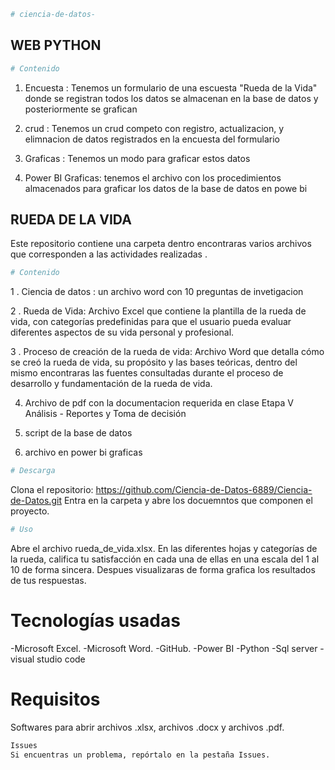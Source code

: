  ```sh
# ciencia-de-datos-
 ```
## WEB PYTHON

 ```sh
# Contenido
 ```
1. Encuesta : Tenemos un formulario de una escuesta "Rueda de la Vida" donde se registran todos los datos se almacenan en la base de datos y posteriormente se grafican
   
2. crud : Tenemos un crud competo con registro, actualizacion, y elimnacion de datos registrados en la encuesta del formulario
   
3. Graficas : Tenemos un modo para graficar estos datos 
   
4. Power BI Graficas: tenemos el archivo con los procedimientos almacenados para graficar los datos de la base de datos en powe bi


## RUEDA DE LA VIDA

Este repositorio contiene una carpeta dentro encontraras varios archivos que corresponden a las actividades realizadas .
 ```sh
# Contenido
 ```
1 . Ciencia de datos : un archivo word con 10 preguntas de invetigacion

2 . Rueda de Vida: Archivo Excel que contiene la plantilla de la rueda de vida, con categorías predefinidas para que el usuario pueda evaluar diferentes aspectos de su vida personal y profesional.

3 . Proceso de creación de la rueda de vida: Archivo Word que detalla cómo se creó la rueda de vida, su propósito y las bases teóricas, dentro del mismo encontraras las fuentes consultadas durante el proceso de desarrollo y fundamentación de la rueda de vida.

4. Archivo de pdf con la documentacion requerida en clase Etapa V Análisis - Reportes y Toma de decisión

5. script de la base de datos

6. archivo en power bi graficas


 ```sh
# Descarga
 ```
Clona el repositorio:
https://github.com/Ciencia-de-Datos-6889/Ciencia-de-Datos.git
Entra en la carpeta y abre los docuemntos que componen el proyecto.

 ```sh
# Uso
 ```
Abre el archivo rueda_de_vida.xlsx.
En las diferentes hojas y categorías de la rueda, califica tu satisfacción en cada una de ellas en una escala del 1 al 10 de forma sincera.
Despues visualizaras de forma grafica los resultados de tus respuestas.

# Tecnologías usadas
-Microsoft Excel.
-Microsoft Word.
-GitHub.
-Power BI
-Python
-Sql server
-visual studio code


# Requisitos
Softwares para abrir archivos .xlsx, archivos .docx y archivos .pdf.

 ```sh
 Issues
Si encuentras un problema, repórtalo en la pestaña Issues.

 ```
